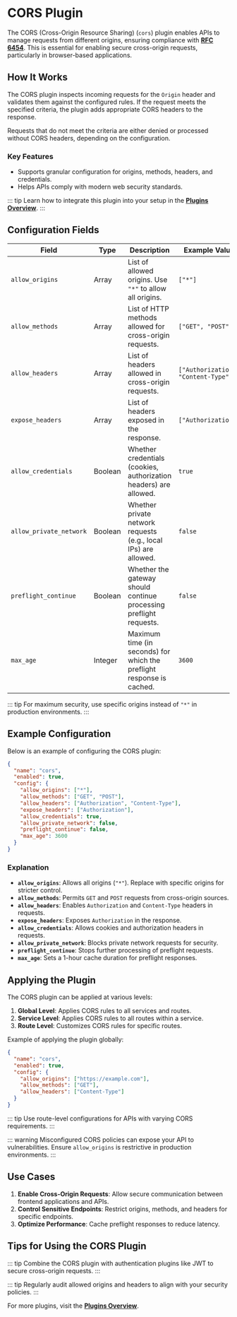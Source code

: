 # CORS Plugin

The CORS (Cross-Origin Resource Sharing) (`cors`) plugin enables APIs to manage requests from different origins, ensuring compliance with **[RFC 6454](https://datatracker.ietf.org/doc/html/rfc6454)**. This is essential for enabling secure cross-origin requests, particularly in browser-based applications.

## How It Works

The CORS plugin inspects incoming requests for the `Origin` header and validates them against the configured rules. If the request meets the specified criteria, the plugin adds appropriate CORS headers to the response.

Requests that do not meet the criteria are either denied or processed without CORS headers, depending on the configuration.

### Key Features

- Supports granular configuration for origins, methods, headers, and credentials.
- Helps APIs comply with modern web security standards.

::: tip
Learn how to integrate this plugin into your setup in the **[Plugins Overview](../plugins/index.md)**.
:::

## Configuration Fields

| Field                   | Type    | Description                                                           | Example Value                       |
| ----------------------- | ------- | --------------------------------------------------------------------- | ----------------------------------- |
| `allow_origins`         | Array   | List of allowed origins. Use `"*"` to allow all origins.              | `["*"]`                             |
| `allow_methods`         | Array   | List of HTTP methods allowed for cross-origin requests.               | `["GET", "POST"]`                   |
| `allow_headers`         | Array   | List of headers allowed in cross-origin requests.                     | `["Authorization", "Content-Type"]` |
| `expose_headers`        | Array   | List of headers exposed in the response.                              | `["Authorization"]`                 |
| `allow_credentials`     | Boolean | Whether credentials (cookies, authorization headers) are allowed.     | `true`                              |
| `allow_private_network` | Boolean | Whether private network requests (e.g., local IPs) are allowed.       | `false`                             |
| `preflight_continue`    | Boolean | Whether the gateway should continue processing preflight requests.    | `false`                             |
| `max_age`               | Integer | Maximum time (in seconds) for which the preflight response is cached. | `3600`                              |

::: tip
For maximum security, use specific origins instead of `"*"` in production environments.
:::

## Example Configuration

Below is an example of configuring the CORS plugin:

```json
{
  "name": "cors",
  "enabled": true,
  "config": {
    "allow_origins": ["*"],
    "allow_methods": ["GET", "POST"],
    "allow_headers": ["Authorization", "Content-Type"],
    "expose_headers": ["Authorization"],
    "allow_credentials": true,
    "allow_private_network": false,
    "preflight_continue": false,
    "max_age": 3600
  }
}
```

### Explanation

- **`allow_origins`**: Allows all origins (`"*"`). Replace with specific origins for stricter control.
- **`allow_methods`**: Permits `GET` and `POST` requests from cross-origin sources.
- **`allow_headers`**: Enables `Authorization` and `Content-Type` headers in requests.
- **`expose_headers`**: Exposes `Authorization` in the response.
- **`allow_credentials`**: Allows cookies and authorization headers in requests.
- **`allow_private_network`**: Blocks private network requests for security.
- **`preflight_continue`**: Stops further processing of preflight requests.
- **`max_age`**: Sets a 1-hour cache duration for preflight responses.

## Applying the Plugin

The CORS plugin can be applied at various levels:

1. **Global Level**: Applies CORS rules to all services and routes.
2. **Service Level**: Applies CORS rules to all routes within a service.
3. **Route Level**: Customizes CORS rules for specific routes.

Example of applying the plugin globally:

```json
{
  "name": "cors",
  "enabled": true,
  "config": {
    "allow_origins": ["https://example.com"],
    "allow_methods": ["GET"],
    "allow_headers": ["Content-Type"]
  }
}
```

::: tip
Use route-level configurations for APIs with varying CORS requirements.
:::

::: warning
Misconfigured CORS policies can expose your API to vulnerabilities. Ensure `allow_origins` is restrictive in production environments.
:::

## Use Cases

1. **Enable Cross-Origin Requests**: Allow secure communication between frontend applications and APIs.
2. **Control Sensitive Endpoints**: Restrict origins, methods, and headers for specific endpoints.
3. **Optimize Performance**: Cache preflight responses to reduce latency.

## Tips for Using the CORS Plugin

::: tip
Combine the CORS plugin with authentication plugins like JWT to secure cross-origin requests.
:::

::: tip
Regularly audit allowed origins and headers to align with your security policies.
:::

For more plugins, visit the **[Plugins Overview](../plugins/index.md)**.
